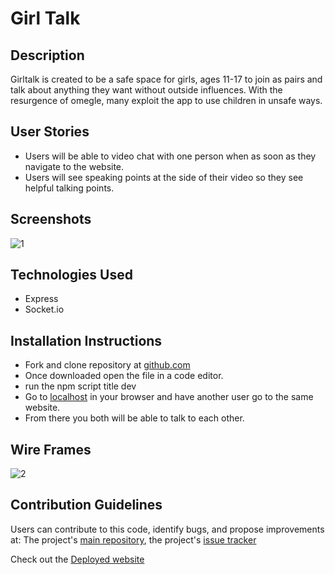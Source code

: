 # Girl Talk
## Description

Girltalk is created to be a safe space for girls, ages 11-17 to join as pairs and talk about anything they want without outside influences. With the resurgence of omegle, many exploit the app to use children in unsafe ways.

## User Stories

- Users will be able to video chat with one person when as soon as they navigate to the website.
- Users will see speaking points at the side of their video so they see helpful talking points.

## Screenshots

![1](https://i.imgur.com/jo0jzyU.png)

## Technologies Used 

- Express
- Socket.io

## Installation Instructions

- Fork and clone repository at [github.com](https://github.com/nneverson/girltalk)
- Once downloaded open the file in a code editor.
- run the npm script title dev
- Go to [localhost](https://localhost:8000) in your browser and have another user go to the same website.
- From there you both will be able to talk to each other.

## Wire Frames

![2](https://i.imgur.com/q1dBUfl.jpg)

## Contribution Guidelines

Users can contribute to this code, identify bugs, and propose improvements
at: 
The project's [main repository](https://github.com/nneverson/girltalk), the project's [issue tracker](https://github.com/nneverson/girltalk/issues)

Check out the [Deployed website](http://girltalk-empowered.herokuapp.com/)